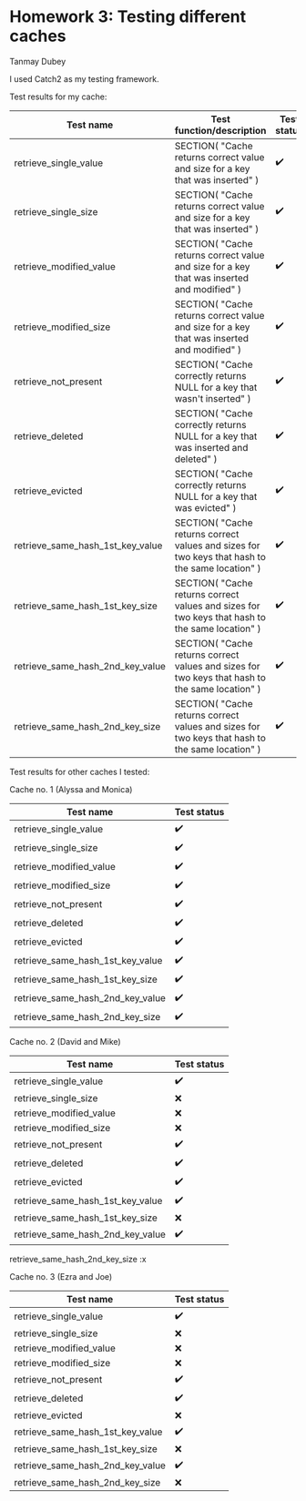 # Homework 3: Testing different caches

Tanmay Dubey

I used Catch2 as my testing framework.

Test results for my cache:

Test name | Test function/description | Test status
--------- | ------------------------- | -----------
retrieve_single_value | SECTION( "Cache returns correct value and size for a key that was inserted" ) | :heavy_check_mark:
retrieve_single_size | SECTION( "Cache returns correct value and size for a key that was inserted" ) | :heavy_check_mark:
retrieve_modified_value | SECTION( "Cache returns correct value and size for a key that was inserted and modified" ) | :heavy_check_mark:
retrieve_modified_size | SECTION( "Cache returns correct value and size for a key that was inserted and modified" ) | :heavy_check_mark:
retrieve_not_present | SECTION( "Cache correctly returns NULL for a key that wasn't inserted" ) | :heavy_check_mark:
retrieve_deleted | SECTION( "Cache correctly returns NULL for a key that was inserted and deleted" ) | :heavy_check_mark:
retrieve_evicted | SECTION( "Cache correctly returns NULL for a key that was evicted" ) | :heavy_check_mark:
retrieve_same_hash_1st_key_value | SECTION( "Cache returns correct values and sizes for two keys that hash to the same location" ) | :heavy_check_mark:
retrieve_same_hash_1st_key_size | SECTION( "Cache returns correct values and sizes for two keys that hash to the same location" ) | :heavy_check_mark:
retrieve_same_hash_2nd_key_value | SECTION( "Cache returns correct values and sizes for two keys that hash to the same location" ) | :heavy_check_mark:
retrieve_same_hash_2nd_key_size | SECTION( "Cache returns correct values and sizes for two keys that hash to the same location" ) | :heavy_check_mark:

Test results for other caches I tested:

Cache no. 1 (Alyssa and Monica)

Test name | Test status
--------- | -----------
retrieve_single_value | :heavy_check_mark:
retrieve_single_size | :heavy_check_mark:
retrieve_modified_value | :heavy_check_mark:
retrieve_modified_size | :heavy_check_mark:
retrieve_not_present | :heavy_check_mark:
retrieve_deleted | :heavy_check_mark:
retrieve_evicted | :heavy_check_mark:
retrieve_same_hash_1st_key_value | :heavy_check_mark:
retrieve_same_hash_1st_key_size | :heavy_check_mark:
retrieve_same_hash_2nd_key_value | :heavy_check_mark:
retrieve_same_hash_2nd_key_size | :heavy_check_mark:

Cache no. 2 (David and Mike)

Test name | Test status
--------- | -----------
retrieve_single_value | :heavy_check_mark:
retrieve_single_size | :x:
retrieve_modified_value | :x:
retrieve_modified_size | :x:
retrieve_not_present | :heavy_check_mark:
retrieve_deleted | :heavy_check_mark:
retrieve_evicted | :heavy_check_mark:
retrieve_same_hash_1st_key_value | :heavy_check_mark:
retrieve_same_hash_1st_key_size | :x:
retrieve_same_hash_2nd_key_value | :heavy_check_mark:
retrieve_same_hash_2nd_key_size :x

Cache no. 3 (Ezra and Joe)

Test name | Test status
--------- | -----------
retrieve_single_value | :heavy_check_mark:
retrieve_single_size | :x:
retrieve_modified_value | :x:
retrieve_modified_size | :x:
retrieve_not_present | :heavy_check_mark:
retrieve_deleted | :heavy_check_mark:
retrieve_evicted | :x:
retrieve_same_hash_1st_key_value | :heavy_check_mark:
retrieve_same_hash_1st_key_size | :x:
retrieve_same_hash_2nd_key_value | :heavy_check_mark:
retrieve_same_hash_2nd_key_size | :x:
